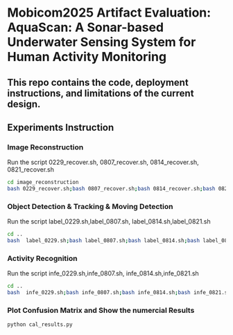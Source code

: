 # Mobicom2025 Artifact Evaluation: AquaScan: A Sonar-based Underwater Sensing System for Human Activity Monitoring

## This repo contains the code, deployment instructions, and limitations of the current design.

## Experiments Instruction

### Image Reconstruction
Run the script 0229_recover.sh, 0807_recover.sh, 0814_recover.sh, 0821_recover.sh
```bash
cd image_reconstruction
bash 0229_recover.sh;bash 0807_recover.sh;bash 0814_recover.sh;bash 0821_recover.sh
```

### Object Detection & Tracking & Moving Detection
Run the script label_0229.sh,label_0807.sh, label_0814.sh,label_0821.sh
```bash
cd ..
bash  label_0229.sh;bash label_0807.sh;bash label_0814.sh;bash label_0821.sh
```

### Activity Recognition
Run the script infe_0229.sh,infe_0807.sh, infe_0814.sh,infe_0821.sh
```bash
cd ..
bash  infe_0229.sh;bash infe_0807.sh;bash infe_0814.sh;bash infe_0821.sh
```

### Plot Confusion Matrix and Show the numercial Results
```bash
python cal_results.py
```
